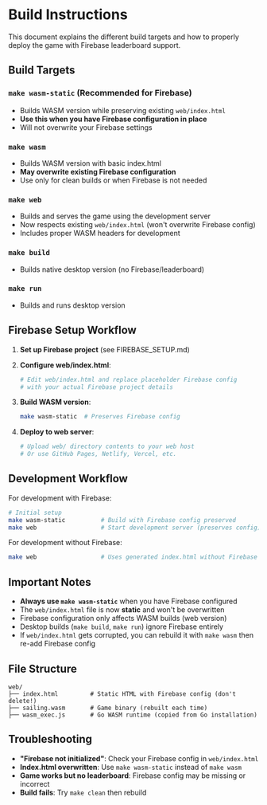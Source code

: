 # Build Instructions

This document explains the different build targets and how to properly deploy the game with Firebase leaderboard support.

## Build Targets

### `make wasm-static` (Recommended for Firebase)
- Builds WASM version while preserving existing `web/index.html`
- **Use this when you have Firebase configuration in place**
- Will not overwrite your Firebase settings

### `make wasm`
- Builds WASM version with basic index.html
- **May overwrite existing Firebase configuration**
- Use only for clean builds or when Firebase is not needed

### `make web`
- Builds and serves the game using the development server
- Now respects existing `web/index.html` (won't overwrite Firebase config)
- Includes proper WASM headers for development

### `make build`
- Builds native desktop version (no Firebase/leaderboard)

### `make run`
- Builds and runs desktop version

## Firebase Setup Workflow

1. **Set up Firebase project** (see FIREBASE_SETUP.md)

2. **Configure web/index.html**:
   ```bash
   # Edit web/index.html and replace placeholder Firebase config
   # with your actual Firebase project details
   ```

3. **Build WASM version**:
   ```bash
   make wasm-static  # Preserves Firebase config
   ```

4. **Deploy to web server**:
   ```bash
   # Upload web/ directory contents to your web host
   # Or use GitHub Pages, Netlify, Vercel, etc.
   ```

## Development Workflow

For development with Firebase:
```bash
# Initial setup
make wasm-static          # Build with Firebase config preserved
make web                  # Start development server (preserves config)
```

For development without Firebase:
```bash
make web                  # Uses generated index.html without Firebase
```

## Important Notes

- **Always use `make wasm-static`** when you have Firebase configured
- The `web/index.html` file is now **static** and won't be overwritten
- Firebase configuration only affects WASM builds (web version)
- Desktop builds (`make build`, `make run`) ignore Firebase entirely
- If `web/index.html` gets corrupted, you can rebuild it with `make wasm` then re-add Firebase config

## File Structure

```
web/
├── index.html         # Static HTML with Firebase config (don't delete!)
├── sailing.wasm       # Game binary (rebuilt each time)
├── wasm_exec.js       # Go WASM runtime (copied from Go installation)
```

## Troubleshooting

- **"Firebase not initialized"**: Check your Firebase config in `web/index.html`
- **Index.html overwritten**: Use `make wasm-static` instead of `make wasm`
- **Game works but no leaderboard**: Firebase config may be missing or incorrect
- **Build fails**: Try `make clean` then rebuild
